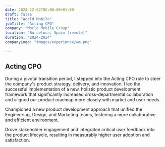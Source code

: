 ```yaml
---
date: 2024-12-02T00:00:00+01:00
draft: false
title: "World Mobile"
jobTitle: "Acting CPO"
company: "World Mobile Group"
location: "Barcelona, Spain (remote)"
duration: "2024-2024"
companyLogo: "images/experience/wm.png"

---
```

## Acting CPO

During a pivotal transition period, I stepped into the Acting CPO role to steer the company's product strategy, delivery, and innovation. I led the successful implementation of a new, holistic product development framework that significantly increased cross-departmental collaboration and aligned our product roadmap more closely with market and user needs.

Championed a new product development approach that unified the Engineering, Design, and Marketing teams, fostering a more collaborative and efficient environment.

Drove stakeholder engagement and integrated critical user feedback into the product lifecycle, resulting in measurably higher user adoption and satisfaction.

